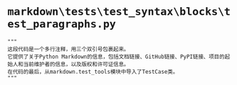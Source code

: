 # `markdown\tests\test_syntax\blocks\test_paragraphs.py`

```
"""
这段代码是一个多行注释，用三个双引号包裹起来。
它提供了关于Python Markdown的信息，包括文档链接、GitHub链接、PyPI链接、项目的起始人和当前维护者的信息，以及版权和许可证信息。
在代码的最后，从markdown.test_tools模块中导入了TestCase类。
"""
```
